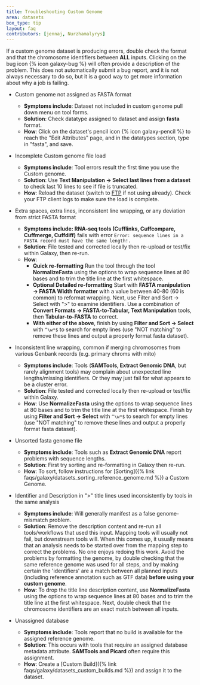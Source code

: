```yaml
---
title: Troubleshooting Custom Genome
area: datasets    
box_type: tip        
layout: faq        
contributors: [jennaj, Nurzhamalyrys] 
---
```



If a custom genome dataset is producing errors, double check the format and that the chromosome identifiers between **ALL** inputs. Clicking on the bug icon {% icon galaxy-bug %} will often provide a description of the problem. This does not automatically submit a bug report, and it is not always necessary to do so, but it is a good way to get more information about why a job is failing.

- Custom genome not assigned as FASTA format

   - **Symptoms include**: Dataset not included in custom genome pull down menu on tool forms.
   - **Solution**: Check datatype assigned to dataset and assign **fasta** format.
   - **How**: Click on the dataset's pencil icon {% icon galaxy-pencil %} to reach the "Edit Attributes" page, and in the datatypes section, type in "fasta", and save.
  
 - Incomplete Custom genome file load

   - **Symptoms include**: Tool errors result the first time you use the Custom genome.
   - **Solution**: Use **Text Manipulation → Select last lines from a dataset** to check last 10 lines to see if file is truncated.
   - **How**: Reload the dataset (switch to [FTP](https://galaxyproject.org/ftp-upload/) if not using already). Check your FTP client logs to make sure the load is complete.

- Extra spaces, extra lines, inconsistent line wrapping, or any deviation from strict FASTA format

   - **Symptoms include: RNA-seq tools (Cufflinks, Cuffcompare, Cuffmerge, Cuffdiff)** fails with error `Error: sequence lines in a FASTA record must have the same length!.`
   - **Solution**: File tested and corrected locally then re-upload or test/fix within Galaxy, then re-run.
   - **How**:
     - **Quick re-formatting** Run the tool through the tool **NormalizeFasta** using the options to wrap sequence lines at 80 bases and to trim the title line at the first whitespace.
     - **Optional Detailed re-formatting** Start with **FASTA manipulation → FASTA Width formatter** with a value between 40-80 (60 is common) to reformat wrapping. Next, use Filter and Sort → Select with ">" to examine identifiers. Use a combination of **Convert Formats → FASTA-to-Tabular, Text Manipulation** tools, then **Tabular-to-FASTA** to correct.
     - **With either of the above**, finish by using **Filter and Sort → Select** with `^\w*$` to search for empty lines (use "NOT matching" to remove these lines and output a properly format fasta dataset).
   
- Inconsistent line wrapping, common if merging chromosomes from various Genbank records (e.g. primary chroms with mito)

   - **Symptoms include**: Tools (**SAMTools, Extract Genomic DNA**, but rarely alignment tools) may complain about unexpected line lengths/missing identifiers. Or they may just fail for what appears to be a cluster error.
   - **Solution**: File tested and corrected locally then re-upload or test/fix within Galaxy.
   - **How**: Use **NormalizeFasta** using the options to wrap sequence lines at 80 bases and to trim the title line at the first whitespace. Finish by using **Filter and Sort → Select** with `^\w*$` to search for empty lines (use "NOT matching" to remove these lines and output a properly format fasta dataset).
   
- Unsorted fasta genome file

   - **Symptoms include**: Tools such as **Extract Genomic DNA** report problems with sequence lengths.
   - **Solution**: First try sorting and re-formatting in Galaxy then re-run.
   - **How**: To sort, follow instructions for [Sorting]({% link faqs/galaxy/datasets_sorting_reference_genome.md %}) a Custom Genome.

- Identifier and Description in ">" title lines used inconsistently by tools in the same analysis

   - **Symptoms include**: Will generally manifest as a false genome-mismatch problem.
   - **Solution**: Remove the description content and re-run all tools/workflows that used this input. Mapping tools will usually not fail, but downstream tools will. When this comes up, it usually means that an analysis needs to be started over from the mapping step to correct the problems. No one enjoys redoing this work. Avoid the problems by formatting the genome, by double checking that the same reference genome was used for all steps, and by making certain the 'identifiers' are a match between all planned inputs (including reference annotation such as GTF data) **before using your custom genome**.
   - **How**: To drop the title line description content, use **NormalizeFasta** using the options to wrap sequence lines at 80 bases and to trim the title line at the first whitespace. Next, double check that the chromosome identifiers are an exact match between all inputs.
   
- Unassigned database

   - **Symptoms include**: Tools report that no build is available for the assigned reference genome.
   - **Solution**: This occurs with tools that require an assigned database metadata attribute. **SAMTools and Picard** often require this assignment.
   - **How**: Create a [Custom Build]({% link faqs/galaxy/datasets_custom_builds.md %}) and assign it to the dataset.
